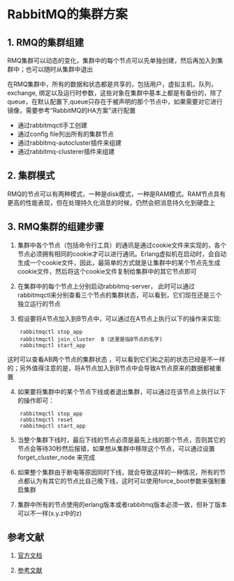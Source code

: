 # RabbitMQ的集群方案

## 1. RMQ的集群组建
RMQ集群可以动态的变化，集群中的每个节点可以先单独创建，然后再加入到集群中；也可以随时从集群中退出

在RMQ集群中，所有的数据和状态都是共享的，包括用户，虚拟主机，队列，exchange, 绑定以及运行时参数，这些对象在集群中基本上都是有备份的，除了queue，在默认配置下,queue只存在于被声明的那个节点中，如果需要对它进行镜像，需要参考“RabbitMQ的HA方案”进行配置

* 通过rabbitmqctl手工创建
* 通过config file列出所有的集群节点
* 通过rabbitmq-autocluster插件来组建
* 通过rabbitmq-clusterer插件来组建

## 2. 集群模式
RMQ的节点可以有两种模式，一种是disk模式，一种是RAM模式。RAM节点具有更高的性能表现，但在处理持久化消息的时候，仍然会把消息持久化到硬盘上

## 3. RMQ集群的组建步骤 
1. 集群中各个节点（包括命令行工具）的通讯是通过cookie文件来实现的，各个节点必须拥有相同的cookie才可以进行通讯。Erlang虚拟机在启动时，会自动生成一个cookie文件，因此，最简单的方式就是让集群中的某个节点先生成cookie文件，然后将这个cookie文件复制给集群中的其它节点即可

2. 在集群中的每个节点上分别启动rabbitmq-server， 此时可以通过rabbitmqctl来分别查看三个节点的集群状态，可以看到，它们现在还是三个独立运行的节点

3. 假设要将A节点加入到B节点中，可以通过在A节点上执行以下的操作来实现: 
````
    rabbitmqctl stop_app
    rabbitmqctl join_cluster  B（这里是指B节点的名字)
    rabbitmqctl start_app
````
这时可以查看AB两个节点的集群状态 ，可以看到它们和之前的状态已经是不一样的；另外值得注意的是，将A节点加入到B节点中会导致A节点原来的数据都被重置

4. 如果要将集群中的某个节点下线或者退出集群，可以通过在该节点上执行以下的操作即可： 
````
    rabbitmqctl stop_app
    rabbitmqctl reset
    rabbitmqctl start_app
````
5. 当整个集群下线时，最后下线的节点必须是最先上线的那个节点，否则其它的节点会等待30秒然后报错，如果想从集群中移除这个节点，可以通过设置forget_cluster_node 来完成

6. 如果整个集群由于断电等原因同时下线，就会导致这样的一种情况，所有的节点都认为有其它的节点比自己晚下线，这时可以使用force_boot参数来强制重启集群

7. 集群中所有的节点使用的erlang版本或者rabbitmq版本必须一致，但补丁版本可以不一样(x.y.z中的z)

## 参考文献
1. [官方文档](https://www.rabbitmq.com/clustering.html)

2. [参考文献](http://88250.b3log.org/rabbitmq-clustering-ha)